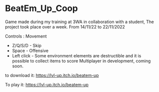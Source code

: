 # BeatEm_Up_Coop
Game made during my training at 3WA in collaboration with a student,
The project took place over a week. From 14/11/22 to 22/11/2022


Controls :
Movement
- Z/Q/S/D -
Skip
- Space -
Offensive
- Left click -
Some environment elements are destructible and it is possible to collect items to score
Multiplayer in development, coming soon.

to download it:
https://lvl-up.itch.io/beatem-up

To play it:
https://lvl-up.itch.io/beatem-up

